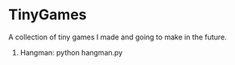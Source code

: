 # TinyGames
A collection of tiny games I  made and going to make in the future.

1. Hangman: python hangman.py